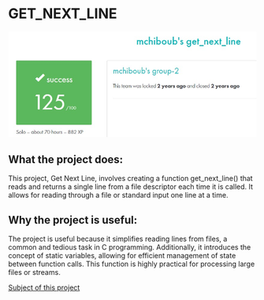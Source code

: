 # GET_NEXT_LINE #

![My result on this project](result.jpg)

## What the project does: ##
This project, Get Next Line, involves creating a function get_next_line() that reads and returns a single line from a file descriptor each time it is called. It allows for reading through a file or standard input one line at a time.

## Why the project is useful: ##
The project is useful because it simplifies reading lines from files, a common and tedious task in C programming. Additionally, it introduces the concept of static variables, allowing for efficient management of state between function calls. This function is highly practical for processing large files or streams.

[Subject of this project](en.subject.pdf)